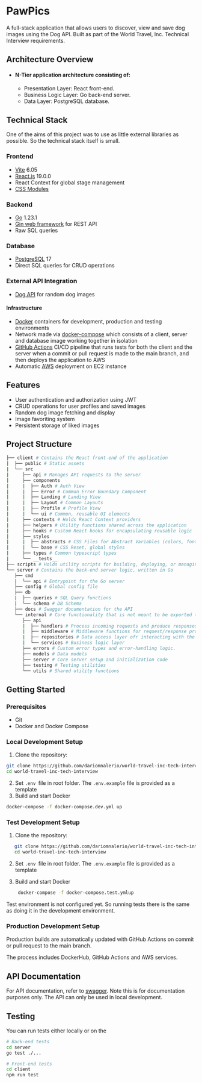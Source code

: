 # PawPics

A full-stack application that allows users to discover, view and save dog images using the Dog API. Built as part of the World Travel, Inc. Technical Interview requirements.

## Architecture Overview

- #### N-Tier application architecture consisting of:

  - Presentation Layer: React front-end.
  - Business Logic Layer: Go back-end server.
  - Data Layer: PostgreSQL database.

## Technical Stack

One of the aims of this project was to use as little external libraries as possible. So the technical stack itself is small.

### Frontend

- [Vite](https://vite.dev/ "Vite Page") 6.05
- [React.js](https://react.dev/ "React Page") 19.0.0
- React Context for global stage management
- [CSS Modules](https://github.com/css-modules/css-modules "CSS Modules Page")

### Backend

- [Go](https://go.dev/ "Go Page") 1.23.1
- [Gin web framework](https://gin-gonic.com/ "Gin Page") for REST API
- Raw SQL queries

### Database

- [PostgreSQL](https://www.postgresql.org/ "PostgreSQL Page") 17
- Direct SQL queries for CRUD operations

### External API Integration

- [Dog API](https://dog.ceo/dog-api/ "Dog API Page") for random dog images

#### Infrastructure

- [Docker](https://www.docker.com/ "Docker Page") containers for development, production and testing environments
- Network made via [docker-compose](https://docs.docker.com/compose/ "Docker Compose Page") which consists of a client, server and database image working together in isolation
- [GitHub Actions](https://github.com/features/actions "GitHub Actions Page") CI/CD pipeline that runs tests for both the client and the server when a commit or pull request is made to the main branch, and then deploys the application to AWS
- Automatic [AWS](https://aws.amazon.com/ "AWS Page") deployment on EC2 instance

## Features

- User authentication and authorization using JWT
- CRUD operations for user profiles and saved images
- Random dog image fetching and display
- Image favoriting system
- Persistent storage of liked images

## Project Structure

```bash
├── client # Contains the React front-end of the application
|  ├── public # Static assets
|  └── src
|     ├── api # Manages API requests to the server
|     ├── components
|     |  ├── Auth # Auth View
|     |  ├── Error # Common Error Boundary Component
|     |  ├── Landing # Landing View
|     |  ├── Layout # Common Layouts
|     |  ├── Profile # Profile View
|     |  └── ui # Common, reusable UI elements
|     ├── contexts # Holds React Context providers
|     ├── helpers # Utility functions shared across the application
|     ├── hooks # Custom React hooks for encapsulating reusable logic
|     ├── styles
|     |  ├── abstracts # CSS Files for Abstract Variables (colors, font weight, etc)
|     |  └── base # CSS Reset, global styles
|     ├── types # Common typescript types
|     └── __tests__
├── scripts # Holds utility scripts for building, deploying, or managing the project
└── server # Contains the back-end server logic, written in Go
   ├── cmd
   |  └── api # Entrypoint for the Go server
   ├── config # Global config file
   ├── db
   |  ├── queries # SQL Query functions
   |  └── schema # DB Schema
   ├── docs # Swagger documentation for the API
   └── internal # Core functionality that is not meant to be exported to external repositories
      ├── api
      |  ├── handlers # Process incoming requests and produce responses
      |  ├── middleware # Middleware functions for request/response processing
      |  ├── repositories # Data access layer ofr interacting with the database
      |  └── services # Business logic layer
      ├── errors # Custom error types and error-handling logic.
      ├── models # Data models
      ├── server # Core server setup and initialization code
      ├── testing # Testing utilities
      └── utils # Shared utility functions

```

## Getting Started

### Prerequisites

- Git
- Docker and Docker Compose

### Local Development Setup

1. Clone the repository:

```bash
git clone https://github.com/dariomnalerio/world-travel-inc-tech-interview
cd world-travel-inc-tech-interview
```

2. Set `.env `file in root folder. The `.env.example` file is provided as a template
3. Build and start Docker

```bash
docker-compose -f docker-compose.dev.yml up
```

### Test Development Setup

1. Clone the repository:

```bash
   git clone https://github.com/dariomnalerio/world-travel-inc-tech-interview
   cd world-travel-inc-tech-interview
```

2. Set `.env `file in root folder. The `.env.example` file is provided as a template
3. Build and start Docker

   ```bash
    docker-compose -f docker-compose.test.ymlup
   ```

Test environment is not configured yet. So running tests there is the same as doing it in the development environment.

### Production Development Setup

Production builds are automatically updated with GitHub Actions on commit or pull request to the main branch.

The process includes DockerHub, GitHub Actions and AWS services.

## API Documentation

For API documentation, refer to [swagger](http://ec2-18-216-189-146.us-east-2.compute.amazonaws.com:8080/api/v1/swagger/index.html "Swagger Documentation"). Note this is for documentation purposes only. The API can only be used in local development.

## Testing

You can run tests either locally or on the

```bash
# Back-end tests
cd server
go test ./...

# Front-end tests
cd client
npm run test
```
